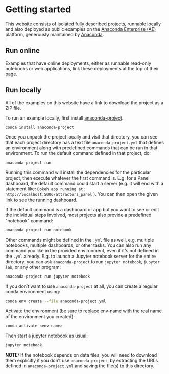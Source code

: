 # Getting started

This website consists of isolated fully described projects, runnable locally
and also deployed as public examples on the [Anaconda Enterprise (AE)](https://www.anaconda.com/products/enterprise) platform, generously maintained by [Anaconda](https://www.anaconda.com).

## Run online

Examples that have online deployments, either as runnable read-only notebooks
or web applications, link these deployments at the top of their page.

## Run locally

All of the examples on this website have a link to download the project as a ZIP file.

To run an example locally, first install [anaconda-project](https://anaconda-project.readthedocs.io).

```bash
conda install anaconda-project
```

Once you unpack the project locally and visit that directory, you can see that each project directory has a text file `anaconda-project.yml` that defines an environment along with predefined commands that can be run in that environment. To run the default command defined in that project, do:

```bash
anaconda-project run
```

Running this command will install the dependencies for the particular project, then execute whatever the first command is. E.g. for a Panel dashboard, the default command could start a server (e.g. it will end with a statement like: `Bokeh app running at: http://localhost:5006/attractors_panel` ). You can then open the given link to see the running dashboard.

If the default command is a dashboard or app but you want to see or edit the individual steps involved, most projects also provide a predefined "notebook" command:

```bash
anaconda-project run notebook
```

Other commands might be defined in the `.yml` file as well, e.g. multiple notebooks, multiple dashboards, or other tasks.  You can also run any command you like in the provided environment, even if it's not defined in the `.yml` already. E.g. to launch a Jupyter notebook server for the entire directory, you can ask `anaconda-project` to run `jupyter notebook`, `jupyter lab`, or any other program:

```bash
anaconda-project run jupyter notebook
```

If you don’t want to use `anaconda-project` at all, you can create a regular
conda environment using:

```bash
conda env create --file anaconda-project.yml
```

Activate the environment (be sure to replace env-name with the real name
of the environment you created):

```bash
conda activate <env-name>
```

Then start a jupyter notebook as usual:

```bash
jupyter notebook
```

**NOTE:** If the notebook depends on data files, you will need to
download them explicitly if you don’t use `anaconda-project`, by
extracting the URLs defined in `anaconda-project.yml` and saving the
file(s) to this directory.

